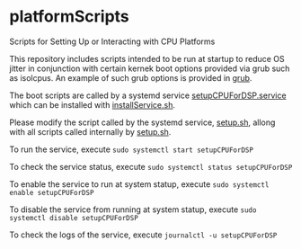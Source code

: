 # platformScripts
Scripts for Setting Up or Interacting with CPU Platforms

This repository includes scripts intended to be run at startup to reduce OS jitter in conjunction with certain kernek boot options provided via grub such as isolcpus.
An example of such grub options is provided in [grub](grub).

The boot scripts are called by a systemd service [setupCPUForDSP.service](setupCPUForDSP.service) which can be installed with [installService.sh](installService.sh).

Please modify the script called by the systemd service, [setup.sh](setup.sh), allong with all scripts called internally by [setup.sh](setup.sh).

To run the service, execute `sudo systemctl start setupCPUForDSP`

To check the service status, execute `sudo systemctl status setupCPUForDSP`

To enable the service to run at system statup, execute `sudo systemctl enable setupCPUForDSP`

To disable the service from running at system statup, execute `sudo systemctl disable setupCPUForDSP`

To check the logs of the service, execute `journalctl -u setupCPUForDSP` 
